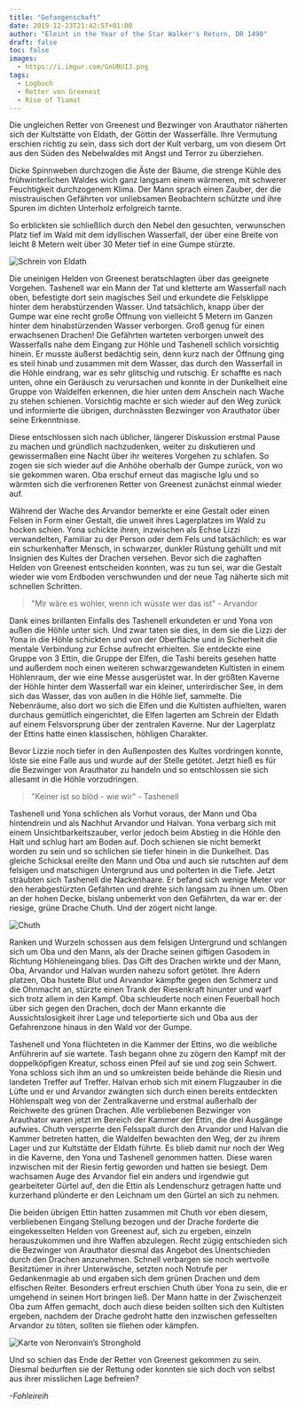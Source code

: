 ```yaml
---
title: "Gefangenschaft"
date: 2019-12-23T21:42:57+01:00
author: "Eleint in the Year of the Star Walker's Return, DR 1490"
draft: false
toc: false
images:
  - https://i.imgur.com/GnURUIJ.png
tags: 
  - Logbuch
  - Retter von Greenest
  - Rise of Tiamat
---
```


Die ungleichen Retter von Greenest und Bezwinger von Arauthator näherten sich der Kultstätte von Eldath, der Göttin der Wasserfälle. Ihre Vermutung erschien richtig zu sein, dass sich dort der Kult verbarg, um von diesem Ort aus den Süden des Nebelwaldes mit Angst und Terror zu überziehen.

Dicke Spinnweben durchzogen die Äste der Bäume, die strenge Kühle des frühwinterlichen Waldes wich ganz langsam einem wärmeren, mit schwerer Feuchtigkeit durchzogenem Klima. Der Mann sprach einen Zauber, der die misstrauischen Gefährten vor unliebsamen Beobachtern schützte und ihre Spuren im dichten Unterholz erfolgreich tarnte.

So erblickten sie schließlich durch den Nebel den gesuchten, verwunschen Platz tief im Wald mit dem idyllischen Wasserfall, der über eine Breite von leicht 8 Metern weit über 30 Meter tief in eine Gumpe stürzte.

![Schrein von Eldath](https://i.imgur.com/GnURUIJ.png)

Die uneinigen Helden von Greenest beratschlagten über das geeignete Vorgehen. Tashenell war ein Mann der Tat und kletterte am Wasserfall nach oben, befestigte dort sein magisches Seil und erkundete die Felsklippe hinter dem herabstürzenden Wasser. Und tatsächlich, knapp über der Gumpe war eine recht große Öffnung von vielleicht 5 Metern im Ganzen hinter dem hinabstürzenden Wasser verborgen. Groß genug für einen erwachsenen Drachen! Die Gefährten warteten verborgen unweit des Wasserfalls nahe dem Eingang zur Höhle und Tashenell schlich vorsichtig hinein. Er musste äußerst bedächtig sein, denn kurz nach der Öffnung ging es steil hinab und zusammen mit dem Wasser, das durch den Wasserfall in die Höhle eindrang, war es sehr glitschig und rutschig. Er schaffte es nach unten, ohne ein Geräusch zu verursachen und konnte in der Dunkelheit eine Gruppe von Waldelfen erkennen, die hier unten dem Anschein nach Wache zu stehen schienen. Vorsichtig machte er sich wieder auf den Weg zurück und informierte die übrigen, durchnässten Bezwinger von Arauthator über seine Erkenntnisse.

Diese entschlossen sich nach üblicher, längerer Diskussion erstmal Pause zu machen und gründlich nachzudenken, weiter zu diskutieren und gewissermaßen eine Nacht über ihr weiteres Vorgehen zu schlafen. So zogen sie sich wieder auf die Anhöhe oberhalb der Gumpe zurück, von wo sie gekommen waren. Oba erschuf erneut das magische Iglu und so wärmten sich die verfrorenen Retter von Greenest zunächst einmal wieder auf.

Während der Wache des Arvandor bemerkte er eine Gestalt oder einen Felsen in Form einer Gestalt, die unweit ihres Lagerplatzes im Wald zu hocken schien. Yona schickte ihren, inzwischen als Echse Lizzi verwandelten, Familiar zu der Person oder dem Fels und tatsächlich: es war ein schurkenhafter Mensch, in schwarzer, dunkler Rüstung gehüllt und mit Insignien des Kultes der Drachen versehen. Bevor sich die zaghaften Helden von Greenest entscheiden konnten, was zu tun sei, war die Gestalt wieder wie vom Erdboden verschwunden und der neue Tag näherte sich mit schnellen Schritten.

> "Mir wäre es wohler, wenn ich wüsste wer das ist" - Arvandor

Dank eines brillanten Einfalls des Tashenell erkundeten er und Yona von außen die Höhle unter sich. Und zwar taten sie dies, in dem sie die Lizzi der Yona in die Höhle schickten und von der Oberfläche und in Sicherheit die mentale Verbindung zur Echse aufrecht erhielten. Sie entdeckte eine Gruppe von 3 Ettin, die Gruppe der Elfen, die Tashi bereits gesehen hatte und außerdem noch einen weiteren schwarzgewandeten Kultisten in einem Höhlenraum, der wie eine Messe ausgerüstet war. In der größten Kaverne der Höhle hinter dem Wasserfall war ein kleiner, unterirdischer See, in dem sich das Wasser, das von außen in die Höhle lief, sammelte. Die Nebenräume, also dort wo sich die Elfen und die Kultisten aufhielten, waren durchaus gemütlich eingerichtet, die Elfen lagerten am Schrein der Eldath auf einem Felsvorsprung über der zentralen Kaverne. Nur der Lagerplatz der Ettins hatte einen klassischen, höhligen Charakter.

Bevor Lizzie noch tiefer in den Außenposten des Kultes vordringen konnte, löste sie eine Falle aus und wurde auf der Stelle getötet. Jetzt hieß es für die Bezwinger von Arauthator zu handeln und so entschlossen sie sich allesamt in die Höhle vorzudringen.

> "Keiner ist so blöd - wie wir" - Tashenell

Tashenell und Yona schlichen als Vorhut voraus, der Mann und Oba hintendrein und als Nachhut Arvandor und Halvan. Yona verbarg sich mit einem Unsichtbarkeitszauber, verlor jedoch beim Abstieg in die Höhle den Halt und schlug hart am Boden auf. Doch schienen sie nicht bemerkt worden zu sein und so schlichen sie tiefer hinein in die Dunkelheit. Das gleiche Schicksal ereilte den Mann und Oba und auch sie rutschten auf dem felsigen und matschigen Untergrund aus und polterten in die Tiefe. Jetzt sträubten sich Tashenell die Nackenhaare. Er befand sich wenige Meter vor den herabgestürzten Gefährten und drehte sich langsam zu ihnen um. Oben an der hohen Decke, bislang unbemerkt von den Gefährten, da war er: der riesige, grüne Drache Chuth. Und der zögert nicht lange. 

![Chuth](https://i.imgur.com/e6zGEAu.jpg)

Ranken und Wurzeln schossen aus dem felsigen Untergrund und schlangen sich um Oba und den Mann, als der Drache seinen giftigen Gasodem in Richtung Höhleneingang blies. Das Gift des Drachen wirkte und der Mann, Oba, Arvandor und Halvan wurden nahezu sofort getötet. Ihre Adern platzen, Oba hustete Blut und Arvandor kämpfte gegen den Schmerz und die Ohnmacht an, stürzte einen Trank der Riesenkraft hinunter und warf sich trotz allem in den Kampf. Oba schleuderte noch einen Feuerball hoch über sich gegen den Drachen, doch der Mann erkannte die Aussichtslosigkeit ihrer Lage und teleportierte sich und Oba aus der Gefahrenzone hinaus in den Wald vor der Gumpe.

Tashenell und Yona flüchteten in die Kammer der Ettins, wo die weibliche Anführerin auf sie wartete. Tash begann ohne zu zögern den Kampf mit der doppelköpfigen Kreatur, schoss einen Pfeil auf sie und zog sein Schwert. Yona schloss sich ihm an und so umkreisten beide behände die Riesin und landeten Treffer auf Treffer. Halvan erhob sich mit einem Flugzauber in die Lüfte und er und Arvandor zwängten sich durch einen bereits entdeckten Höhlenspalt weg von der Zentralkaverne und erstmal außerhalb der Reichweite des grünen Drachen. Alle verbliebenen Bezwinger von Arauthator waren jetzt im Bereich der Kammer der Ettin, die drei Ausgänge aufwies. Chuth versperrte den Felsspalt durch den Arvandor und Halvan die Kammer betreten hatten, die Waldelfen bewachten den Weg, der zu ihrem Lager und zur Kultstätte der Eldath führte. Es blieb damit nur noch der Weg in die Kaverne, den Yona und Tashenell genommen hatten. Diese waren inzwischen mit der Riesin fertig geworden und hatten sie besiegt. Dem wachsamen Auge des Arvandor fiel ein anders und irgendwie gut gearbeiteter Gürtel auf, den die Ettin als Lendenschurz getragen hatte und kurzerhand plünderte er den Leichnam um  den Gürtel an sich zu nehmen.

Die beiden übrigen Ettin hatten zusammen mit Chuth vor eben diesem, verbliebenen Eingang Stellung bezogen und der Drache forderte die eingekesselten Helden von Greenest auf, sich zu ergeben, einzeln herauszukommen und ihre Waffen abzulegen. Recht zügig entschieden sich die Bezwinger von Arauthator diesmal das Angebot des Unentschieden durch den Drachen anzunehmen. Schnell verbargen sie noch wertvolle Besitztümer in ihrer Unterwäsche, setzten noch Notrufe per Gedankenmagie ab und ergaben sich dem grünen Drachen und dem elfischen Reiter. Besonders erfreut erschien Chuth über Yona zu sein, die er umgehend in seinen Hort bringen ließ. Der Mann hatte in der Zwischenzeit Oba zum Affen gemacht, doch auch diese beiden sollten sich den Kultisten ergeben, nachdem der Drache gedroht hatte den inzwischen gefesselten Arvandor zu töten, sollten sie fliehen oder kämpfen.

![Karte von Neronvain’s Stronghold](https://i.imgur.com/vduQcxg.jpg)

Und so schien das Ende der Retter von Greenest gekommen zu sein. Diesmal bedurften sie der Rettung oder konnten sie sich doch von selbst aus ihrer misslichen Lage befreien?

_-Fohleireih_